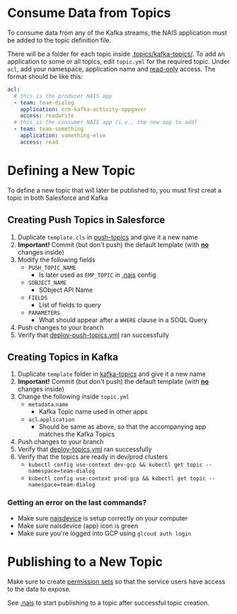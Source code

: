# Consume Data from Topics

To consume data from any of the Kafka streams, the NAIS application must be added to the topic definition file.

There will be a folder for each topic inside [.topics/kafka-topics/](/.topics/kafka-topics). To add an application to some or all topics, edit `topic.yml` for the required topic. Under `acl`, add your namespace, application name and <ins>read-only</ins> access. The format should be like this:

```yaml
acl:
  # this is the producer NAIS app
  - team: team-dialog
    application: crm-kafka-activity-oppgaver
    access: readwrite
  # this is the consumer NAIS app (i.e., the new app to add)
  - team: team-something
    application: something-else
    access: read
```

# Defining a New Topic

To define a new topic that will later be published to, you must first creat a topic in both Salesforce and Kafka

## Creating Push Topics in Salesforce

1. Duplicate `template.cls` in [push-topics](/.topics/push-topics) and give it a new name
1. **Important!** Commit (but don't push) the default template (with **<ins>no</ins>** changes inside)
1. Modify the following fields
   - `PUSH_TOPIC_NAME`
     - Is later used as `EMP_TOPIC` in [.nais](/.nais) config
   - `SOBJECT_NAME`
     - SObject API Name
   - `FIELDS`
     - List of fields to query
   - `PARAMETERS`
     - What should appear after a `WHERE` clause in a SOQL Query
1. Push changes to your branch
1. Verify that [deploy-push-topics.yml](https://github.com/navikt/crm-kafka-activity/actions/workflows/deploy-push-topics.yml) ran successfully

## Creating Topics in Kafka

1. Duplicate `template` folder in [kafka-topics](/.topics/kafka-topics) and give it a new name
1. **Important!** Commit (but don't push) the default template (with **<ins>no</ins>** changes inside)
1. Change the following inside `topic.yml`
   - `metadata`.`name`
     - Kafka Topic name used in other apps
   - `acl`.`application`
     - Should be same as above, so that the accompanying app matches the Kafka Topics
1. Push changes to your branch
1. Verify that [deploy-topics.yml](https://github.com/navikt/crm-kafka-activity/actions/workflows/deploy-topics.yml) ran successfully
1. Verify that the topics are ready in dev/prod clusters
   - `kubectl config use-context dev-gcp && kubectl get topic --namespace=team-dialog`
   - `kubectl config use-context prod-gcp && kubectl get topic --namespace=team-dialog`

### Getting an error on the last commands?

- Make sure [naisdevice](https://doc.nais.io/device/install/) is setup correctly on your computer
- Make sure naisdevice (app) icon is green
- Make sure you're logged into GCP using `glcoud auth login`

# Publishing to a New Topic

Make sure to create [permission sets](/permissions) so that the service users have access to the data to expose.

See [.nais](/.nais) to start publishing to a topic after successful topic creation.
